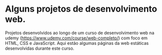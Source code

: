 # Alguns projetos de desenvolvimento web.

Projetos desenvolvidos ao longo de um curso de desenvolvimento web na udemy (https://www.udemy.com/course/web-completo/) com foco em HTML, CSS e JavaScript. 
Aqui estão algumas páginas da web estáticas desenvolvidas durante este curso.
